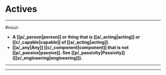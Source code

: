 # Actives
---
#noun
- **A [[p/_person|person]] or thing that is [[a/_acting|acting]] or [[c/_capable|capable]] of [[a/_acting|acting]].**
- **[[a/_any|Any]] [[c/_component|component]] that is not [[p/_passive|passive]]. See [[p/_passivity|Passivity]] ([[e/_engineering|engineering]]).**
---
---
